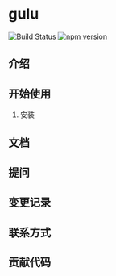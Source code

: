 # gulu
[![Build Status](https://travis-ci.com/westee/gulu.svg?branch=master)](https://travis-ci.com/westee/gulu)
[![npm version](https://badge.fury.io/js/npm.svg)](https://badge.fury.io/js/npm)
## 介绍

## 开始使用
1. 安装

## 文档

## 提问

## 变更记录

## 联系方式

## 贡献代码

